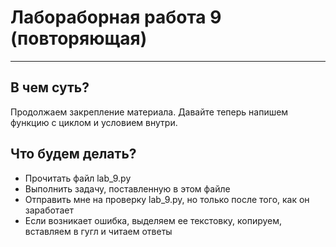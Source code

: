 # Лабораборная работа 9 (повторяющая)
___
## В чем суть?
Продолжаем закрепление материала.
Давайте теперь напишем функцию с циклом и условием внутри.

## Что будем делать?
- Прочитать файл lab_9.py
- Выполнить задачу, поставленную в этом файле
- Отправить мне на проверку lab_9.py, но только после того, как он заработает
- Если возникает ошибка, выделяем ее текстовку, копируем, вставляем в гугл и читаем ответы